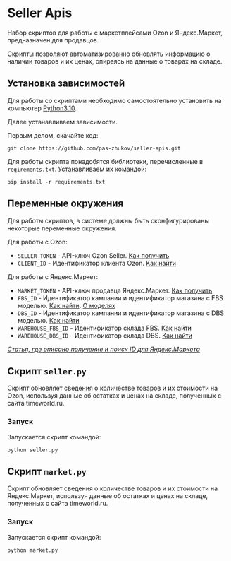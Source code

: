 # Seller Apis

Набор скриптов для работы с маркетплейсами Ozon и Яндекс.Маркет, предназначен для продавцов.

Скрипты позволяют автоматизированно обновлять информацию о наличии товаров и их ценах, опираясь на данные о товарах на складе.

## Установка зависимостей
Для работы со скриптами необходимо самостоятельно установить на компьютер [Python3.10](https://www.python.org/downloads/).

Далее устанавливаем зависимости.

Первым делом, скачайте код:
``` 
git clone https://github.com/pas-zhukov/seller-apis.git
```
Для работы скрипта понадобятся библиотеки, перечисленные в `reqirements.txt`.
Устанавливаем их командой:
```
pip install -r requirements.txt
```

## Переменные окружения

Для работы скриптов, в системе должны быть сконфигурированы некоторые переменные окружения.

Для работы с Ozon:

- `SELLER_TOKEN` - API-ключ Ozon Seller. [Как получить](https://docs.ozon.ru/api/seller/#tag/Auth)
- `CLIENT_ID` - Идентификатор клиента Ozon. [Как найти](https://sellerstats.ru/help/api_key_ozon)

Для работы с Яндекс.Маркет:

- `MARKET_TOKEN` - API-ключ продавца Яндекс.Маркет. [Как получить](https://yandex.ru/dev/market/partner-api/doc/ru/concepts/authorization)
- `FBS_ID` - Идентификатор кампании и идентификатор магазина с FBS моделью. [Как найти](https://yandex.ru/dev/market/partner-api/doc/ru/reference/campaigns/getCampaign#path-parameters). [О моделях](https://yandex.ru/support/marketplace/introduction/models.html)
- `DBS_ID` - Идентификатор кампании и идентификатор магазина с DBS моделью. [Как найти](https://yandex.ru/dev/market/partner-api/doc/ru/reference/campaigns/getCampaign#path-parameters)
- `WAREHOUSE_FBS_ID` - Идентификатор склада FBS. [Как найти](https://yandex.ru/dev/market/partner-api/doc/ru/reference/stocks/updateStocks#stockdto)
- `WAREHOUSE_DBS_ID` - Идентификатор склада DBS. [Как найти](https://yandex.ru/dev/market/partner-api/doc/ru/reference/stocks/updateStocks#stockdto)

[_Статья, где описано получение и поиск ID для Яндекс.Маркета_](https://academy.rdv-it.ru/home/samostoyatel-noe-podklyuchenie/shag-3-nastrojki-podklyucheniya-marketplejsov/nastrojka-podklyucheniya-k-marketplejsu-yandeks-market/nastrojka-podklyucheniya-k-lk-yandeks-market)

## Скрипт `seller.py`

Скрипт обновляет сведения о количестве товаров и их стоимости на Ozon, используя данные об остатках и ценах на складе, полученных с сайта timeworld.ru.

### Запуск

Запускается скрипт командой:

```shell
python seller.py
```

## Скрипт `market.py`

Скрипт обновляет сведения о количестве товаров и их стоимости на Яндекс.Маркет, используя данные об остатках и ценах на складе, полученных с сайта timeworld.ru.

### Запуск

Запускается скрипт командой:

```shell
python market.py
```